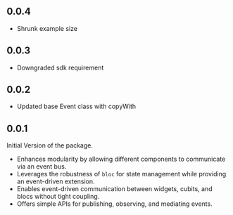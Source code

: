 ## 0.0.4

* Shrunk example size

## 0.0.3

* Downgraded sdk requirement

## 0.0.2

* Updated base Event class with copyWith

## 0.0.1

Initial Version of the package.

* Enhances modularity by allowing different components to communicate via an event bus.
* Leverages the robustness of `bloc` for state management while providing an event-driven extension.
* Enables event-driven communication between widgets, cubits, and blocs without tight coupling.
* Offers simple APIs for publishing, observing, and mediating events.